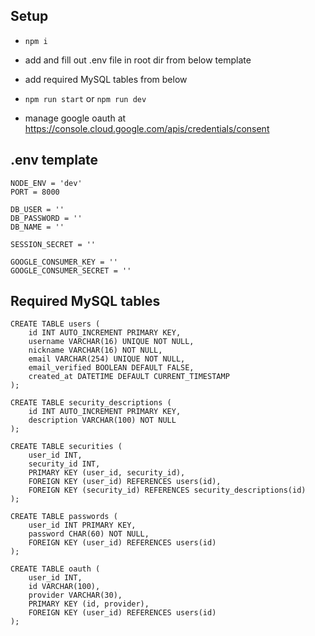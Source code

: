 ## Setup
* ```npm i```
* add and fill out .env file in root dir from below template
* add required MySQL tables from below
* ```npm run start``` or ```npm run dev```

* manage google oauth at https://console.cloud.google.com/apis/credentials/consent

## .env template
```
NODE_ENV = 'dev'
PORT = 8000

DB_USER = ''
DB_PASSWORD = ''
DB_NAME = ''

SESSION_SECRET = ''

GOOGLE_CONSUMER_KEY = ''
GOOGLE_CONSUMER_SECRET = ''
```

## Required MySQL tables
```
CREATE TABLE users (
	id INT AUTO_INCREMENT PRIMARY KEY,
    username VARCHAR(16) UNIQUE NOT NULL,
    nickname VARCHAR(16) NOT NULL,
    email VARCHAR(254) UNIQUE NOT NULL,
    email_verified BOOLEAN DEFAULT FALSE,
    created_at DATETIME DEFAULT CURRENT_TIMESTAMP
);

CREATE TABLE security_descriptions (
    id INT AUTO_INCREMENT PRIMARY KEY,
    description VARCHAR(100) NOT NULL
);

CREATE TABLE securities (
    user_id INT,
    security_id INT,
    PRIMARY KEY (user_id, security_id),
	FOREIGN KEY (user_id) REFERENCES users(id),
    FOREIGN KEY (security_id) REFERENCES security_descriptions(id)
);

CREATE TABLE passwords (
    user_id INT PRIMARY KEY,
    password CHAR(60) NOT NULL,
    FOREIGN KEY (user_id) REFERENCES users(id)
);

CREATE TABLE oauth (
    user_id INT,
    id VARCHAR(100),
    provider VARCHAR(30),
    PRIMARY KEY (id, provider),
	FOREIGN KEY (user_id) REFERENCES users(id)
);
```